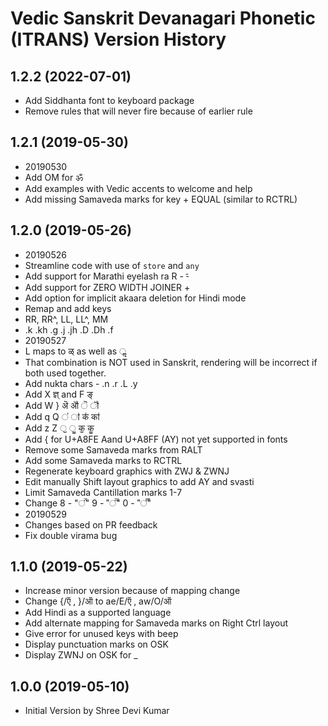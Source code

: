 Vedic Sanskrit Devanagari Phonetic (ITRANS) Version History
======================================

1.2.2 (2022-07-01)
----------------
* Add Siddhanta font to keyboard package
* Remove rules that will never fire because of earlier rule

1.2.1 (2019-05-30)
----------------
* 20190530 
* Add OM for ॐ
* Add examples with Vedic accents to welcome and help
* Add missing Samaveda marks for  key + EQUAL (similar to RCTRL) 

1.2.0 (2019-05-26)
----------------
* 20190526
* Streamline code with use of `store` and `any`
* Add support for Marathi eyelash ra R - र्‍ 
* Add support for ZERO WIDTH JOINER +
* Add option for implicit akaara deletion for Hindi mode 
* Remap and add keys
* RR, RR^, LL, LL^, MM
* .k .kh .g .j .jh .D .Dh .f
* 20190527
* L maps to ळ् as well as ॢ 
* That combination is NOT used in Sanskrit, rendering will be incorrect if both used together.
* Add nukta chars - .n .r .L .y 
* Add  X ज्ञ् and F ङ् 
* Add W } ऄ ॵ ॆ ॏ 
* Add q Q  ऺ ऻ कऺ कऻ
* Add z Z  ॖ   ॗ  कॖ कॗ
* Add { for U+A8FE Aand U+A8FF (AY) not yet supported in fonts
* Remove some Samaveda marks from RALT
* Add some Samaveda marks to RCTRL
* Regenerate keyboard graphics with ZWJ & ZWNJ
* Edit manually Shift layout graphics to add AY and svasti
* Limit Samaveda Cantillation marks 1-7
* Change 8 - "꣢꣯" 9 - "꣢꣫" 0 - "꣣꣬"
* 20190529 
* Changes based on PR feedback
* Fix double virama bug

1.1.0 (2019-05-22)
----------------
* Increase minor version because of mapping change
* Change {/ऍ , }/ऑ  to ae/E/ऍ ,   aw/O/ऑ
* Add Hindi as a supported language
* Add alternate mapping for Samaveda marks on Right Ctrl layout
* Give error for unused keys with beep
* Display punctuation marks on OSK
* Display ZWNJ on OSK for _

1.0.0 (2019-05-10)
----------------
* Initial Version by Shree Devi Kumar
